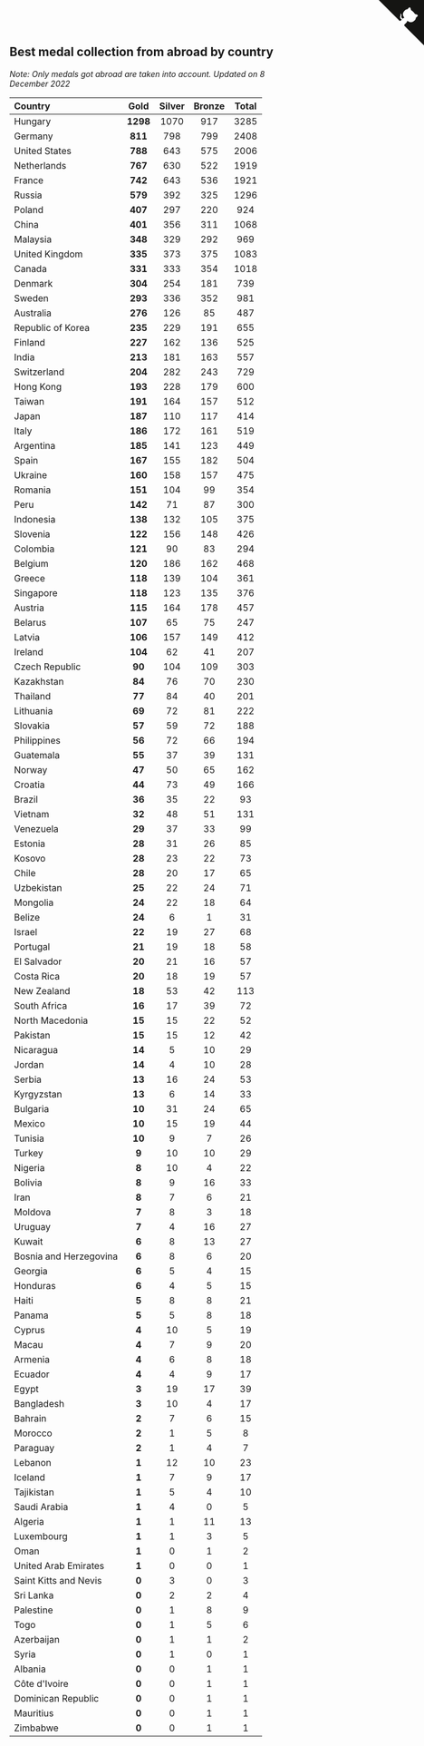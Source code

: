 ## Best medal collection from abroad by country

*Note: Only medals got abroad are taken into account.*
*Updated on  8 December 2022*

| Country | Gold | Silver | Bronze | Total |
| :--- | :--: | :--: | :--: | :--: |
| Hungary | **1298** | 1070 | 917 | 3285 |
| Germany | **811** | 798 | 799 | 2408 |
| United States | **788** | 643 | 575 | 2006 |
| Netherlands | **767** | 630 | 522 | 1919 |
| France | **742** | 643 | 536 | 1921 |
| Russia | **579** | 392 | 325 | 1296 |
| Poland | **407** | 297 | 220 | 924 |
| China | **401** | 356 | 311 | 1068 |
| Malaysia | **348** | 329 | 292 | 969 |
| United Kingdom | **335** | 373 | 375 | 1083 |
| Canada | **331** | 333 | 354 | 1018 |
| Denmark | **304** | 254 | 181 | 739 |
| Sweden | **293** | 336 | 352 | 981 |
| Australia | **276** | 126 | 85 | 487 |
| Republic of Korea | **235** | 229 | 191 | 655 |
| Finland | **227** | 162 | 136 | 525 |
| India | **213** | 181 | 163 | 557 |
| Switzerland | **204** | 282 | 243 | 729 |
| Hong Kong | **193** | 228 | 179 | 600 |
| Taiwan | **191** | 164 | 157 | 512 |
| Japan | **187** | 110 | 117 | 414 |
| Italy | **186** | 172 | 161 | 519 |
| Argentina | **185** | 141 | 123 | 449 |
| Spain | **167** | 155 | 182 | 504 |
| Ukraine | **160** | 158 | 157 | 475 |
| Romania | **151** | 104 | 99 | 354 |
| Peru | **142** | 71 | 87 | 300 |
| Indonesia | **138** | 132 | 105 | 375 |
| Slovenia | **122** | 156 | 148 | 426 |
| Colombia | **121** | 90 | 83 | 294 |
| Belgium | **120** | 186 | 162 | 468 |
| Greece | **118** | 139 | 104 | 361 |
| Singapore | **118** | 123 | 135 | 376 |
| Austria | **115** | 164 | 178 | 457 |
| Belarus | **107** | 65 | 75 | 247 |
| Latvia | **106** | 157 | 149 | 412 |
| Ireland | **104** | 62 | 41 | 207 |
| Czech Republic | **90** | 104 | 109 | 303 |
| Kazakhstan | **84** | 76 | 70 | 230 |
| Thailand | **77** | 84 | 40 | 201 |
| Lithuania | **69** | 72 | 81 | 222 |
| Slovakia | **57** | 59 | 72 | 188 |
| Philippines | **56** | 72 | 66 | 194 |
| Guatemala | **55** | 37 | 39 | 131 |
| Norway | **47** | 50 | 65 | 162 |
| Croatia | **44** | 73 | 49 | 166 |
| Brazil | **36** | 35 | 22 | 93 |
| Vietnam | **32** | 48 | 51 | 131 |
| Venezuela | **29** | 37 | 33 | 99 |
| Estonia | **28** | 31 | 26 | 85 |
| Kosovo | **28** | 23 | 22 | 73 |
| Chile | **28** | 20 | 17 | 65 |
| Uzbekistan | **25** | 22 | 24 | 71 |
| Mongolia | **24** | 22 | 18 | 64 |
| Belize | **24** | 6 | 1 | 31 |
| Israel | **22** | 19 | 27 | 68 |
| Portugal | **21** | 19 | 18 | 58 |
| El Salvador | **20** | 21 | 16 | 57 |
| Costa Rica | **20** | 18 | 19 | 57 |
| New Zealand | **18** | 53 | 42 | 113 |
| South Africa | **16** | 17 | 39 | 72 |
| North Macedonia | **15** | 15 | 22 | 52 |
| Pakistan | **15** | 15 | 12 | 42 |
| Nicaragua | **14** | 5 | 10 | 29 |
| Jordan | **14** | 4 | 10 | 28 |
| Serbia | **13** | 16 | 24 | 53 |
| Kyrgyzstan | **13** | 6 | 14 | 33 |
| Bulgaria | **10** | 31 | 24 | 65 |
| Mexico | **10** | 15 | 19 | 44 |
| Tunisia | **10** | 9 | 7 | 26 |
| Turkey | **9** | 10 | 10 | 29 |
| Nigeria | **8** | 10 | 4 | 22 |
| Bolivia | **8** | 9 | 16 | 33 |
| Iran | **8** | 7 | 6 | 21 |
| Moldova | **7** | 8 | 3 | 18 |
| Uruguay | **7** | 4 | 16 | 27 |
| Kuwait | **6** | 8 | 13 | 27 |
| Bosnia and Herzegovina | **6** | 8 | 6 | 20 |
| Georgia | **6** | 5 | 4 | 15 |
| Honduras | **6** | 4 | 5 | 15 |
| Haiti | **5** | 8 | 8 | 21 |
| Panama | **5** | 5 | 8 | 18 |
| Cyprus | **4** | 10 | 5 | 19 |
| Macau | **4** | 7 | 9 | 20 |
| Armenia | **4** | 6 | 8 | 18 |
| Ecuador | **4** | 4 | 9 | 17 |
| Egypt | **3** | 19 | 17 | 39 |
| Bangladesh | **3** | 10 | 4 | 17 |
| Bahrain | **2** | 7 | 6 | 15 |
| Morocco | **2** | 1 | 5 | 8 |
| Paraguay | **2** | 1 | 4 | 7 |
| Lebanon | **1** | 12 | 10 | 23 |
| Iceland | **1** | 7 | 9 | 17 |
| Tajikistan | **1** | 5 | 4 | 10 |
| Saudi Arabia | **1** | 4 | 0 | 5 |
| Algeria | **1** | 1 | 11 | 13 |
| Luxembourg | **1** | 1 | 3 | 5 |
| Oman | **1** | 0 | 1 | 2 |
| United Arab Emirates | **1** | 0 | 0 | 1 |
| Saint Kitts and Nevis | **0** | 3 | 0 | 3 |
| Sri Lanka | **0** | 2 | 2 | 4 |
| Palestine | **0** | 1 | 8 | 9 |
| Togo | **0** | 1 | 5 | 6 |
| Azerbaijan | **0** | 1 | 1 | 2 |
| Syria | **0** | 1 | 0 | 1 |
| Albania | **0** | 0 | 1 | 1 |
| Côte d'Ivoire | **0** | 0 | 1 | 1 |
| Dominican Republic | **0** | 0 | 1 | 1 |
| Mauritius | **0** | 0 | 1 | 1 |
| Zimbabwe | **0** | 0 | 1 | 1 |


<a href="https://github.com/JustinTimeCuber/wca_statistics" class="github-corner" aria-label="View source on Github"><svg width="80" height="80" viewBox="0 0 250 250" style="fill:#151513; color:#fff; position: absolute; top: 0; border: 0; right: 0;" aria-hidden="true"><path d="M0,0 L115,115 L130,115 L142,142 L250,250 L250,0 Z"></path><path d="M128.3,109.0 C113.8,99.7 119.0,89.6 119.0,89.6 C122.0,82.7 120.5,78.6 120.5,78.6 C119.2,72.0 123.4,76.3 123.4,76.3 C127.3,80.9 125.5,87.3 125.5,87.3 C122.9,97.6 130.6,101.9 134.4,103.2" fill="currentColor" style="transform-origin: 130px 106px;" class="octo-arm"></path><path d="M115.0,115.0 C114.9,115.1 118.7,116.5 119.8,115.4 L133.7,101.6 C136.9,99.2 139.9,98.4 142.2,98.6 C133.8,88.0 127.5,74.4 143.8,58.0 C148.5,53.4 154.0,51.2 159.7,51.0 C160.3,49.4 163.2,43.6 171.4,40.1 C171.4,40.1 176.1,42.5 178.8,56.2 C183.1,58.6 187.2,61.8 190.9,65.4 C194.5,69.0 197.7,73.2 200.1,77.6 C213.8,80.2 216.3,84.9 216.3,84.9 C212.7,93.1 206.9,96.0 205.4,96.6 C205.1,102.4 203.0,107.8 198.3,112.5 C181.9,128.9 168.3,122.5 157.7,114.1 C157.9,116.9 156.7,120.9 152.7,124.9 L141.0,136.5 C139.8,137.7 141.6,141.9 141.8,141.8 Z" fill="currentColor" class="octo-body"></path></svg></a><style>.github-corner:hover .octo-arm{animation:octocat-wave 560ms ease-in-out}@keyframes octocat-wave{0%,100%{transform:rotate(0)}20%,60%{transform:rotate(-25deg)}40%,80%{transform:rotate(10deg)}}@media (max-width:500px){.github-corner:hover .octo-arm{animation:none}.github-corner .octo-arm{animation:octocat-wave 560ms ease-in-out}}</style>
